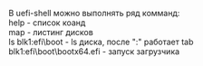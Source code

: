 В uefi-shell можно выполнять ряд комманд:  
help -  список коанд  
map - листинг дисков  
ls blk1:efi\boot - ls диска, после ":" работает tab  
blk1:efi\boot\bootx64.efi - запуск загрузчика  
